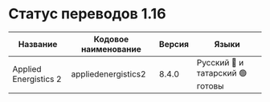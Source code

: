 # Статус переводов 1.16

| Название | Кодовое наименование | Версия | Языки |
| - | - | - | - |
| Applied Energistics 2 | appliedenergistics2 | 8.4.0 | Русский 🔴 и татарский 🟢 готовы |
